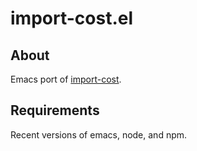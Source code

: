 # import-cost.el

## About

Emacs port of [import-cost](https://github.com/wix/import-cost/tree/master/packages/vscode-import-cost).

## Requirements

Recent versions of emacs, node, and npm.
